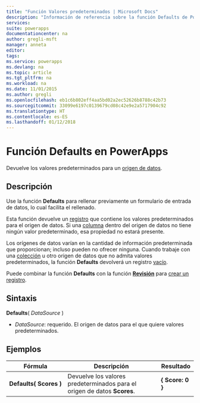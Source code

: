 ```yaml
---
title: "Función Valores predeterminados | Microsoft Docs"
description: "Información de referencia sobre la función Defaults de PowerApps, incluidos ejemplos y sintaxis"
services: 
suite: powerapps
documentationcenter: na
author: gregli-msft
manager: anneta
editor: 
tags: 
ms.service: powerapps
ms.devlang: na
ms.topic: article
ms.tgt_pltfrm: na
ms.workload: na
ms.date: 11/01/2015
ms.author: gregli
ms.openlocfilehash: eb1c6b802eff4aa5bd02a2ec52626b8788c42b73
ms.sourcegitcommit: 33099e6197c0139679cd08c42e9e2a5717904c92
ms.translationtype: HT
ms.contentlocale: es-ES
ms.lasthandoff: 01/12/2018
---
```

# <a name="defaults-function-in-powerapps"></a>Función Defaults en PowerApps
Devuelve los valores predeterminados para un [origen de datos](../working-with-data-sources.md).  

## <a name="description"></a>Descripción
Use la función **Defaults** para rellenar previamente un formulario de entrada de datos, lo cual facilita el rellenado.

Esta función devuelve un [registro](../working-with-tables.md#records) que contiene los valores predeterminados para el origen de datos.  Si una [columna](../working-with-tables.md#columns) dentro del origen de datos no tiene ningún valor predeterminado, esa propiedad no estará presente.

Los orígenes de datos varían en la cantidad de información predeterminada que proporcionan; incluso pueden no ofrecer ninguna.  Cuando trabaje con una [colección](../working-with-data-sources.md#collections) u otro origen de datos que no admita valores predeterminados, la función **Defaults** devolverá un registro [vacío](function-isblank-isempty.md).

Puede combinar la función **Defaults** con la función **[Revisión](function-patch.md)** para [crear un registro](../working-with-data-sources.md).

## <a name="syntax"></a>Sintaxis
**Defaults**( *DataSource* )

* *DataSource*: requerido. El origen de datos para el que quiere valores predeterminados.

## <a name="examples"></a>Ejemplos
| Fórmula | Descripción | Resultado |
| --- | --- | --- |
| **Defaults(&nbsp;Scores&nbsp;)** |Devuelve los valores predeterminados para el origen de datos **Scores**. |**{ Score: 0 }** |

